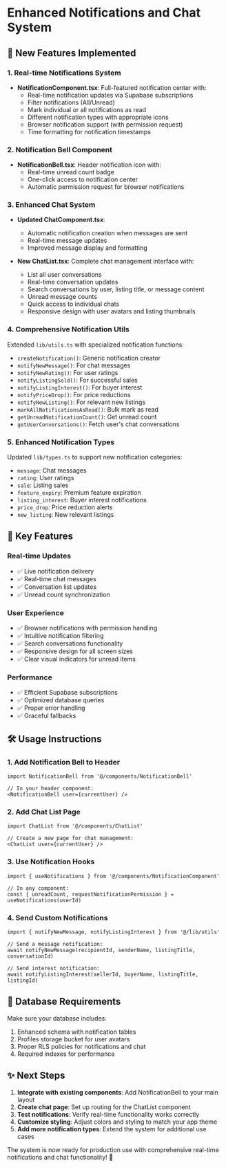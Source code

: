 # Enhanced Notifications and Chat System

## 🚀 New Features Implemented

### 1. **Real-time Notifications System**
- **NotificationComponent.tsx**: Full-featured notification center with:
  - Real-time notification updates via Supabase subscriptions
  - Filter notifications (All/Unread)
  - Mark individual or all notifications as read
  - Different notification types with appropriate icons
  - Browser notification support (with permission request)
  - Time formatting for notification timestamps

### 2. **Notification Bell Component**
- **NotificationBell.tsx**: Header notification icon with:
  - Real-time unread count badge
  - One-click access to notification center
  - Automatic permission request for browser notifications

### 3. **Enhanced Chat System**
- **Updated ChatComponent.tsx**: 
  - Automatic notification creation when messages are sent
  - Real-time message updates
  - Improved message display and formatting

- **New ChatList.tsx**: Complete chat management interface with:
  - List all user conversations
  - Real-time conversation updates
  - Search conversations by user, listing title, or message content
  - Unread message counts
  - Quick access to individual chats
  - Responsive design with user avatars and listing thumbnails

### 4. **Comprehensive Notification Utils**
Extended `lib/utils.ts` with specialized notification functions:
- `createNotification()`: Generic notification creator
- `notifyNewMessage()`: For chat messages
- `notifyNewRating()`: For user ratings
- `notifyListingSold()`: For successful sales
- `notifyListingInterest()`: For buyer interest
- `notifyPriceDrop()`: For price reductions
- `notifyNewListing()`: For relevant new listings
- `markAllNotificationsAsRead()`: Bulk mark as read
- `getUnreadNotificationCount()`: Get unread count
- `getUserConversations()`: Fetch user's chat conversations

### 5. **Enhanced Notification Types**
Updated `lib/types.ts` to support new notification categories:
- `message`: Chat messages
- `rating`: User ratings
- `sale`: Listing sales
- `feature_expiry`: Premium feature expiration
- `listing_interest`: Buyer interest notifications
- `price_drop`: Price reduction alerts
- `new_listing`: New relevant listings

## 🎯 Key Features

### Real-time Updates
- ✅ Live notification delivery
- ✅ Real-time chat messages
- ✅ Conversation list updates
- ✅ Unread count synchronization

### User Experience
- ✅ Browser notifications with permission handling
- ✅ Intuitive notification filtering
- ✅ Search conversations functionality
- ✅ Responsive design for all screen sizes
- ✅ Clear visual indicators for unread items

### Performance
- ✅ Efficient Supabase subscriptions
- ✅ Optimized database queries
- ✅ Proper error handling
- ✅ Graceful fallbacks

## 🛠 Usage Instructions

### 1. **Add Notification Bell to Header**
```tsx
import NotificationBell from '@/components/NotificationBell'

// In your header component:
<NotificationBell user={currentUser} />
```

### 2. **Add Chat List Page**
```tsx
import ChatList from '@/components/ChatList'

// Create a new page for chat management:
<ChatList user={currentUser} />
```

### 3. **Use Notification Hooks**
```tsx
import { useNotifications } from '@/components/NotificationComponent'

// In any component:
const { unreadCount, requestNotificationPermission } = useNotifications(userId)
```

### 4. **Send Custom Notifications**
```tsx
import { notifyNewMessage, notifyListingInterest } from '@/lib/utils'

// Send a message notification:
await notifyNewMessage(recipientId, senderName, listingTitle, conversationId)

// Send interest notification:
await notifyListingInterest(sellerId, buyerName, listingTitle, listingId)
```

## 🔧 Database Requirements

Make sure your database includes:
1. Enhanced schema with notification tables
2. Profiles storage bucket for user avatars
3. Proper RLS policies for notifications and chat
4. Required indexes for performance

## ✨ Next Steps

1. **Integrate with existing components**: Add NotificationBell to your main layout
2. **Create chat page**: Set up routing for the ChatList component
3. **Test notifications**: Verify real-time functionality works correctly
4. **Customize styling**: Adjust colors and styling to match your app theme
5. **Add more notification types**: Extend the system for additional use cases

The system is now ready for production use with comprehensive real-time notifications and chat functionality! 🎉
